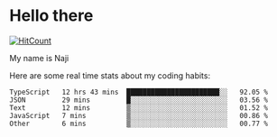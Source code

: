 # Hello there

[![HitCount](http://hits.dwyl.com/na-ji/na-ji.svg)](https://youtu.be/dQw4w9WgXcQ)

My name is Naji

Here are some real time stats about my coding habits:

<!--START_SECTION:waka-->
```text
TypeScript   12 hrs 43 mins  ███████████████████████░░   92.05 % 
JSON         29 mins         █░░░░░░░░░░░░░░░░░░░░░░░░   03.56 % 
Text         12 mins         ▒░░░░░░░░░░░░░░░░░░░░░░░░   01.52 % 
JavaScript   7 mins          ▒░░░░░░░░░░░░░░░░░░░░░░░░   00.86 % 
Other        6 mins          ▒░░░░░░░░░░░░░░░░░░░░░░░░   00.77 % 
```
<!--END_SECTION:waka-->
